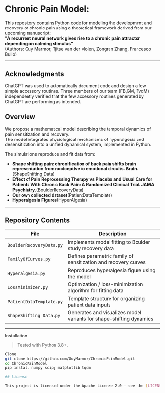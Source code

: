 # Chronic Pain Model:

This repository contains Python code for modeling the development and recovery of chronic pain using a theoretical framework derived from our upcoming manuscript:  
**"A recurrent neural network gives rise to a chronic pain attractor depending on calming stimulus"**  
(Authors: Guy Marmor, Tjitse van der Molen, Zongren Zhang, Francesco Bullo)

---

## Acknowledgments
ChatGPT was used to automatically document code and design a few simple accessory routines. Three members of our team (FB,GM, TvdM) independently verified that the few accessory routines generated by ChatGPT are performing as intended.

## Overview
We propose a mathematical model describing the temporal dynamics of pain sensitization and recovery.  
The model integrates physiological mechanisms of hyperalgesia and desensitization into a unified dynamical system, implemented in Python.

The simulations reproduce and fit data from:
- **Shape shifting pain: chronification of back pain shifts brain representation from nociceptive to emotional circuits. Brain.**(ShapeShifting Data)
- **Effect of Pain Reprocessing Therapy vs Placebo and Usual Care for Patients With Chronic Back Pain: A Randomized Clinical Trial. JAMA Psychiatry.**(BoulderRecoveryData)
- **Our own collected dataset**(PatientDataTemplate)
- **Hyperalgesia Figures**(HyperAlgesia)

---

## Repository Contents
| File | Description |
|------|--------------|
| `BoulderRecoveryData.py` | Implements model fitting to Boulder study recovery data |
| `FamilyOfCurves.py` | Defines parametric family of sensitization and recovery curves |
| `Hyperalgesia.py` | Reproduces hyperalgesia figure using the model |
| `LossMinimizer.py` | Optimization / loss-minimization algorithm for fitting data |
| `PatientDataTemplate.py` | Template structure for organizing patient data inputs |
| `ShapeShifting Data.py` | Generates and visualizes model variants for shape-shifting dynamics |

---

Installation

> Tested with Python 3.8+.

```bash
Clone
git clone https://github.com/GuyMarmor/ChronicPainModel.git
cd ChronicPainModel
pip install numpy scipy matplotlib tqdm

## License

This project is licensed under the Apache License 2.0 — see the [LICENSE](LICENSE) file for details.

